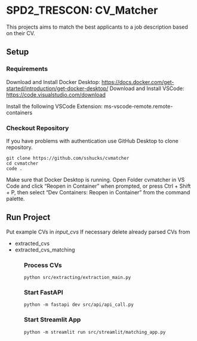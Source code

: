 # SPD2_TRESCON: CV_Matcher

This projects aims to match the best applicants to a job description based on their CV.

## Setup

### Requirements
Download and Install Docker Desktop: https://docs.docker.com/get-started/introduction/get-docker-desktop/
Download and Install VSCode: https://code.visualstudio.com/download

Install the following VSCode Extension: ms-vscode-remote.remote-containers


### Checkout Repository
If you have problems with authentication use GitHub Desktop to clone repository.

```
git clone https://github.com/sshucks/cvmatcher
cd cvmatcher
code .
```

Make sure that Docker Desktop is running.
Open Folder cvmatcher in VS Code and click “Reopen in Container” when prompted, or press Ctrl + Shift + P, then select “Dev Containers: Reopen in Container” from the command palette.

## Run Project

Put example CVs in *input_cvs*
If necessary delete already parsed CVs from
<ul>
    <li>extracted_cvs</li>
    <li>extracted_cvs_matching</li>
<ul>

### Process CVs
```
python src/extracting/extraction_main.py
```

### Start FastAPI
```
python -m fastapi dev src/api/api_call.py
```

### Start Streamlit App
```
python -m streamlit run src/streamlit/matching_app.py
```